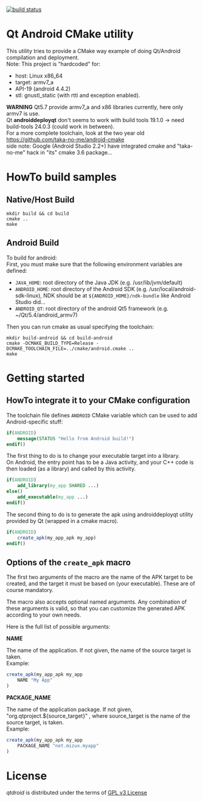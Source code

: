 [![build status](https://gitlab.com/Mizux/qtdroid/badges/master/build.svg)](https://gitlab.com/Mizux/qtdroid/commits/master)
# Qt Android CMake utility

This utility tries to provide a CMake way example of doing Qt/Android compilation and deployment.  
Note: This project is "hardcoded" for:  
* host: Linux x86_64
* target: armv7_a
* API-19 (android 4.4.2)
* stl: gnustl_static (with rtti and exception enabled).

**WARNING**
Qt5.7 provide armv7_a and x86 libraries currently, here only armv7 is use.  
Qt **androiddeployqt** don't seems to work with build tools 19.1.0 -> need build-tools 24.0.3 (could work in between).  
For a more complete toolchain, look at the two year old https://github.com/taka-no-me/android-cmake  
side note: Google (Android Studio 2.2+) have integrated cmake and "taka-no-me" hack in "its" cmake 3.6 package...

# HowTo build samples
## Native/Host Build 
```
mkdir build && cd build
cmake ..
make
```

## Android Build
To build for android:  
First, you must make sure that the following environment variables are defined:
* ```JAVA_HOME```: root directory of the Java JDK (e.g. /usr/lib/jvm/default)
* ```ANDROID_HOME```: root directory of the Android SDK (e.g. /usr/local/android-sdk-linux),
 NDK should be at ```${ANDROID_HOME}/ndk-bundle``` like Android Studio did...
* ```ANDROID_QT```: root directory of the android Qt5 framework (e.g. ~/Qt/5.4/android_armv7)

Then you can run cmake as usual specifying the toolchain:
```
mkdir build-android && cd build-android
cmake -DCMAKE_BUILD_TYPE=Release -DCMAKE_TOOLCHAIN_FILE=../cmake/android.cmake ..
make
```

# Getting started
## HowTo integrate it to your CMake configuration

The toolchain file defines ```ANDROID``` CMake variable which can be used to add Android-specific stuff:

```cmake
if(ANDROID)
    message(STATUS "Hello from Android build!")
endif()
```

The first thing to do is to change your executable target into a library.  
On Android, the entry point has to be a Java activity, and your C++ code is then loaded (as a library) and called by this activity.

```cmake
if(ANDROID)
    add_library(my_app SHARED ...)
else()
    add_executable(my_app ...)
endif()
```

The second thing to do is to generate the apk using androiddeployqt utility provided by Qt (wrapped in a cmake macro).

```cmake
if(ANDROID)
    create_apk(my_app_apk my_app)
endif()
```

## Options of the ```create_apk``` macro

The first two arguments of the macro are the name of the APK target to be created, and the target it must be based on (your executable). These are of course mandatory.

The macro also accepts optional named arguments. Any combination of these arguments is valid, so that you can customize the generated APK according to your own needs.

Here is the full list of possible arguments:

**NAME**

The name of the application. If not given, the name of the source target is taken.  
Example:
```cmake
create_apk(my_app_apk my_app
    NAME "My App"
)
```

**PACKAGE_NAME**

The name of the application package. If not given, "org.qtproject.${source_target}" , where source_target is the name of the source target, is taken.  
Example:
```cmake
create_apk(my_app_apk my_app
    PACKAGE_NAME "net.mizux.myapp"
)
```

# License
_qtdroid_ is distributed under the terms of [GPL v3 License](http://opensource.org/licenses/GPL-3.0)
